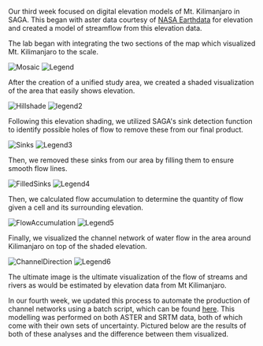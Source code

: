 Our third week focused on digital elevation models of Mt. Kilimanjaro in SAGA.  This began with aster data courtesy of [NASA Earthdata](https://earthdata.nasa.gov/) for elevation and created a model of streamflow from this elevation data.

The lab began with integrating the two sections of the map which visualized Mt. Kilimanjaro to the scale.

![Mosaic](Mosaic1.png)  ![Legend](Mosaic1_legend.png)

After the creation of a unified study area, we created a shaded visualization of the area that easily shows elevation.

![Hillshade](analyticalhillshading2.png) ![legend2](analyticalhillshading2_legend.png)

Following this elevation shading, we utilized SAGA's sink detection function to identify possible holes of flow to remove these from our final product.

![Sinks](SinkRoute3.png) ![Legend3](SinkRoute3_legend.png)

Then, we removed these sinks from our area by filling them to ensure smooth flow lines.

![FilledSinks](SinkFilled4.png) ![Legend4](SinkFilled4_legend.png)

Then, we calculated flow accumulation to determine the quantity of flow given a cell and its surrounding elevation.

![FlowAccumulation](FlowAccumulation5.png) ![Legend5](FlowAccumulation5_legend.png)

Finally, we visualized the channel network of water flow in the area around Kilimanjaro on top of the shaded elevation.

![ChannelDirection](hillshadingchannels.png) ![Legend6](hillshadingchannels_legend.png)


The ultimate image is the ultimate visualization of the flow of streams and rivers as would be estimated by elevation data from Mt Kilimanjaro.


In our fourth week, we updated this process to automate the production of channel networks using a batch script, which can be found [here](SinkBatch.bat).  This modelling was performed on both ASTER and SRTM data, both of which come with their own sets of uncertainty.  Pictured below are the results of both of these analyses and the difference between them visualized.  
